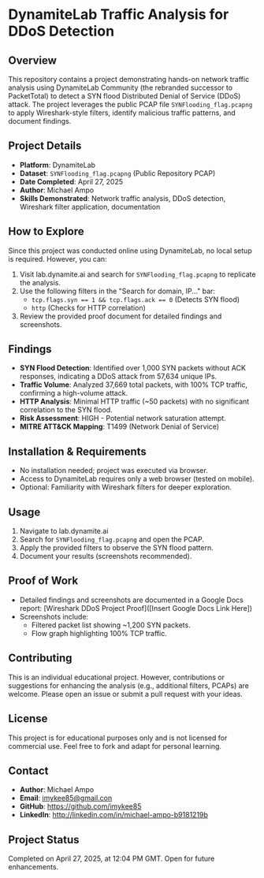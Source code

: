 # DynamiteLab Traffic Analysis for DDoS Detection

## Overview
This repository contains a project demonstrating hands-on network traffic analysis using DynamiteLab Community (the rebranded successor to PacketTotal) to detect a SYN flood Distributed Denial of Service (DDoS) attack. The project leverages the public PCAP file `SYNFlooding_flag.pcapng` to apply Wireshark-style filters, identify malicious traffic patterns, and document findings.

## Project Details
- **Platform**: DynamiteLab
- **Dataset**: `SYNFlooding_flag.pcapng` (Public Repository PCAP)
- **Date Completed**: April 27, 2025
- **Author**: Michael Ampo
- **Skills Demonstrated**: Network traffic analysis, DDoS detection, Wireshark filter application, documentation

## How to Explore
Since this project was conducted online using DynamiteLab, no local setup is required. However, you can:
1. Visit lab.dynamite.ai and search for `SYNFlooding_flag.pcapng` to replicate the analysis.
2. Use the following filters in the "Search for domain, IP..." bar:
   - `tcp.flags.syn == 1 && tcp.flags.ack == 0` (Detects SYN flood)
   - `http` (Checks for HTTP correlation)
3. Review the provided proof document for detailed findings and screenshots.

## Findings
- **SYN Flood Detection**: Identified over 1,000 SYN packets without ACK responses, indicating a DDoS attack from 57,634 unique IPs.
- **Traffic Volume**: Analyzed 37,669 total packets, with 100% TCP traffic, confirming a high-volume attack.
- **HTTP Analysis**: Minimal HTTP traffic (~50 packets) with no significant correlation to the SYN flood.
- **Risk Assessment**: HIGH - Potential network saturation attempt.
- **MITRE ATT&CK Mapping**: T1499 (Network Denial of Service)

## Installation & Requirements
- No installation needed; project was executed via browser.
- Access to DynamiteLab requires only a web browser (tested on mobile).
- Optional: Familiarity with Wireshark filters for deeper exploration.

## Usage
1. Navigate to lab.dynamite.ai
2. Search for `SYNFlooding_flag.pcapng` and open the PCAP.
3. Apply the provided filters to observe the SYN flood pattern.
4. Document your results (screenshots recommended).

## Proof of Work
- Detailed findings and screenshots are documented in a Google Docs report: [Wireshark DDoS Project Proof]([Insert Google Docs Link Here])
- Screenshots include:
  - Filtered packet list showing ~1,200 SYN packets.
  - Flow graph highlighting 100% TCP traffic.

## Contributing
This is an individual educational project. However, contributions or suggestions for enhancing the analysis (e.g., additional filters, PCAPs) are welcome. Please open an issue or submit a pull request with your ideas.

## License
This project is for educational purposes only and is not licensed for commercial use. Feel free to fork and adapt for personal learning.


## Contact
- **Author**: Michael Ampo
- **Email**: imykee85@gmail.con
- **GitHub**: https://github.com/imykee85
- **LinkedIn**: http://linkedin.com/in/michael-ampo-b9181219b

## Project Status
Completed on April 27, 2025, at 12:04 PM GMT. Open for future enhancements.
